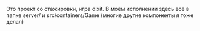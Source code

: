 Это проект со стажировки, игра dixit.
В моём исполнении здесь всё в папке server/ и src/containers/Game (многие другие компоненты я тоже делал)